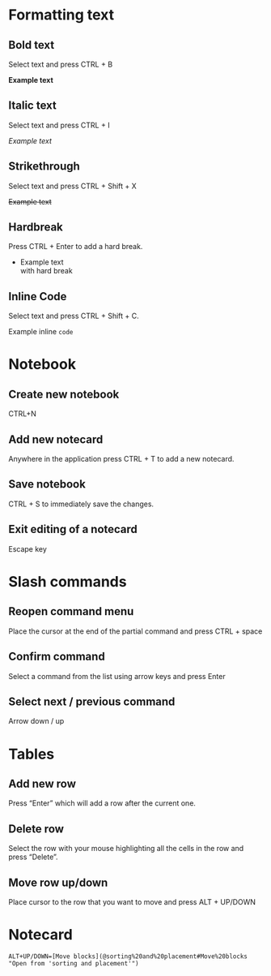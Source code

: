 # Formatting text

## Bold text

Select text and press CTRL + B

**Example text**

## Italic text

Select text and press CTRL + I

_Example text_

## Strikethrough

Select text and press CTRL + Shift + X

~~Example text~~

## Hardbreak

Press CTRL + Enter to add a hard break.

- Example text\
  with hard break

## Inline Code

Select text and press CTRL + Shift + C.

Example inline `code`

# Notebook

## Create new notebook

CTRL+N

## Add new notecard

Anywhere in the application press CTRL + T to add a new notecard.

## Save notebook

CTRL + S to immediately save the changes.

## Exit editing of a notecard

Escape key

# Slash commands

## Reopen command menu

Place the cursor at the end of the partial command and press CTRL + space

## Confirm command

Select a command from the list using arrow keys and press Enter

## Select next / previous command

Arrow down / up

# Tables

## Add new row

Press “Enter” which will add a row after the current one.

## Delete row

Select the row with your mouse highlighting all the cells in the row and press “Delete”.

## Move row up/down

Place cursor to the row that you want to move and press ALT + UP/DOWN

# Notecard

```metadata
ALT+UP/DOWN=[Move blocks](@sorting%20and%20placement#Move%20blocks "Open from 'sorting and placement'")
```
